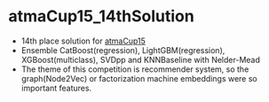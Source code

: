 # atmaCup15_14thSolution

- 14th place solution for [atmaCup15](https://www.guruguru.science/competitions/21)
- Ensemble CatBoost(regression), LightGBM(regression), XGBoost(multiclass), SVDpp and KNNBaseline with Nelder-Mead
- The theme of this competition is recommender system, so the graph(Node2Vec) or factorization machine embeddings were so important features.
